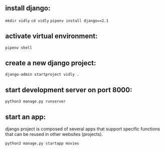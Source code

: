 ## install django:

`mkdir vidly`
`cd vidly`
`pipenv install django==2.1`


## activate virtual environment:
`pipenv shell`

## create a new django project:
`django-admin startproject vidly .`

## start development server on port 8000:
`python3 manage.py runserver`

## start an app:
django project is composed of several apps that support specific functions that can be reused in other websites (projects).

`python3 manage.py startapp movies`




